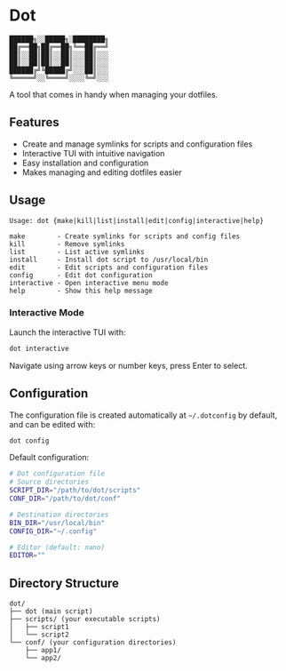 # Dot

```
██████╗░░█████╗░████████╗
██╔══██╗██╔══██╗╚══██╔══╝
██║░░██║██║░░██║░░░██║░░░
██║░░██║██║░░██║░░░██║░░░
██████╔╝╚█████╔╝░░░██║░░░
╚═════╝░░╚════╝░░░░╚═╝░░░
```

A tool that comes in handy when managing your dotfiles.

## Features

- Create and manage symlinks for scripts and configuration files
- Interactive TUI with intuitive navigation
- Easy installation and configuration
- Makes managing and editing dotfiles easier

## Usage

```
Usage: dot {make|kill|list|install|edit|config|interactive|help}

make        - Create symlinks for scripts and config files
kill        - Remove symlinks
list        - List active symlinks
install     - Install dot script to /usr/local/bin
edit        - Edit scripts and configuration files
config      - Edit dot configuration
interactive - Open interactive menu mode
help        - Show this help message
```

### Interactive Mode

Launch the interactive TUI with:

```bash
dot interactive
```

Navigate using arrow keys or number keys, press Enter to select.

## Configuration

The configuration file is created automatically at `~/.dotconfig` by default, and can be edited with:

```bash
dot config
```

Default configuration:

```bash
# Dot configuration file
# Source directories
SCRIPT_DIR="/path/to/dot/scripts"
CONF_DIR="/path/to/dot/conf"

# Destination directories
BIN_DIR="/usr/local/bin"
CONFIG_DIR="~/.config"

# Editor (default: nano)
EDITOR=""
```

## Directory Structure

```
dot/
├── dot (main script)
├── scripts/ (your executable scripts)
│   ├── script1
│   └── script2
└── conf/ (your configuration directories)
    ├── app1/
    └── app2/
```
